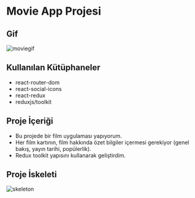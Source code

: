 # Movie App Projesi

## Gif
![moviegif](https://github.com/Muratmms/react-movie-app/assets/88024817/5b723aff-e431-4a23-a4a6-885bd6930472)

## Kullanılan Kütüphaneler
- react-router-dom
- react-social-icons
- react-redux
- reduxjs/toolkit

## Proje İçeriği
- Bu projede bir film uygulaması yapıyorum.
- Her film kartının, film hakkında özet bilgiler içermesi gerekiyor (genel bakış, yayın tarihi, popülerlik).
- Redux toolkit yapısını kullanarak geliştirdim.

## Proje İskeleti

![skeleton](https://github.com/Muratmms/react-movie-app/assets/88024817/2e3d2b08-1755-41aa-8916-6311b6b2116c)
